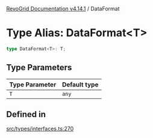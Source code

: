[RevoGrid Documentation v4.14.1](README.md) / DataFormat

# Type Alias: DataFormat\<T\>

```ts
type DataFormat<T>: T;
```

## Type Parameters

| Type Parameter | Default type |
| ------ | ------ |
| `T` | `any` |

## Defined in

[src/types/interfaces.ts:270](https://github.com/revolist/revogrid/blob/925db466c3d20933669e374666cd0ddbe00cac19/src/types/interfaces.ts#L270)

